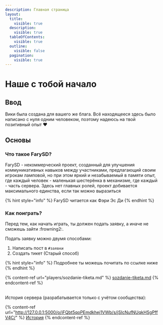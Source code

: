 ```yaml
---
description: Главная страница
layout:
  title:
    visible: true
  description:
    visible: true
  tableOfContents:
    visible: true
  outline:
    visible: false
  pagination:
    visible: true
---
```


# Наше с тобой начало

## Ввод

Вики была создана для вашего же блага. Всё находящееся здесь было написано с нуля одним человеком, поэтому надеюсь на твой позитивный опыт ❤

## Основы

### Что такое FarySD?

FarySD - некоммерческий проект, созданный для улучшения коммуникативных навыков между участниками, предлагающий своим игрокам ламповой, но при этом яркий и незабываемый в памяти опыт, где каждый человек - маленькая шестерёнка в механизме, где каждый - часть сервера. Здесь нет главных ролей, проект добивается максимального единства, если так можно выразиться

{% hint style="info" %}
FarySD читается как Фэри Эс Ди
{% endhint %}

### Как поиграть?

Перед тем, как начать играть, ты должен подать заявку, а иначе не сможешь зайти :frowning2:.

Подать заявку можно двумя способами:

1. Написать пост в `#заявки`
2. Создать тикет (Старый способ)

{% hint style="info" %}
Подробнее ты можешь почитать по ссылке ниже&#x20;
{% endhint %}

{% content-ref url="players/sozdanie-tiketa.md" %}
[sozdanie-tiketa.md](players/sozdanie-tiketa.md)
{% endcontent-ref %}

\
История сервера (разрабатывается только с учётом сообщества):

{% content-ref url="http://127.0.0.1:5000/o/iFQbt5qoPEmdkhej1VWb/s/jSIcNufNUqkHSgPffV4C/" %}
[История](http://127.0.0.1:5000/o/iFQbt5qoPEmdkhej1VWb/s/jSIcNufNUqkHSgPffV4C/)
{% endcontent-ref %}
